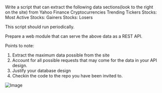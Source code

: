 Write a script that can extract the following data sections(look to the right on the site) from Yahoo Finance
Cryptocurrencies
Trending Tickers
Stocks: Most Active
Stocks: Gainers
Stocks: Losers

This script should run periodically.

Prepare a web module that can serve the above data as a REST API.

Points to note:
1) Extract the maximum data possible from the site
2) Account for all possible requests that may come for the data in your API design.
3) Justify your database design
4) Checkin the code to the repo you have been invited to.

![Image](https://user-images.githubusercontent.com/104366682/175945340-34fd1725-c4ba-4b9a-9db4-8b9577f3d72e.png)
